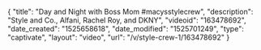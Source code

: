 {
    "title": "Day and Night with Boss Mom #macysstylecrew",
    "description": "Style and Co., Alfani, Rachel Roy, and DKNY",
    "videoid": "163478692",
    "date_created": "1525658618",
    "date_modified": "1525701249",
    "type": "captivate",
    "layout": "video",
    "url": "\/v\/style-crew-1\/163478692"
}